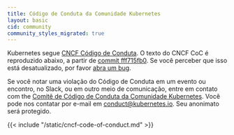 ```yaml
---
title: Código de Conduta da Comunidade Kubernetes
layout: basic
cid: community
community_styles_migrated: true
---
```


<div class="community-section" id="cncf-code-of-conduct-intro">
<p>
Kubernetes segue
<a href="https://github.com/cncf/foundation/blob/main/code-of-conduct.md">CNCF Código de Conduta</a>.
O texto do CNCF CoC é reproduzido abaixo, a partir de
<a href="https://github.com/cncf/foundation/blob/fff715fb000ba4d7422684eca1d50d80676be254/code-of-conduct.md">commit fff715fb0</a>.
Se você perceber que isso está desatualizado, por favor
<a href="https://github.com/kubernetes/website/issues/new">abra um bug</a>.
</p>


<p>
Se você notar uma violação do Código de Conduta em um evento ou encontro, no
Slack, ou em outro meio de comunicação, entre em contato com
the <a href="https://git.k8s.io/community/committee-code-of-conduct">Comitê de Código de Conduta da Comunidade Kubernetes</a>. 
Você pode nos contatar por e-mail em <a href="mailto:conduct@kubernetes.io">conduct@kubernetes.io</a>.
Seu anonimato será protegido.
</p>
</div>

<div id="cncf-code-of-conduct">
{{< include "/static/cncf-code-of-conduct.md" >}}
</div>
